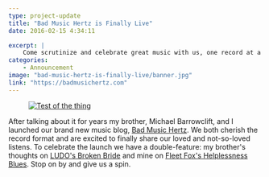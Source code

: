 ```yaml
---
type: project-update
title: "Bad Music Hertz is Finally Live"
date: 2016-02-15 4:34:11

excerpt: |
    Come scrutinize and celebrate great music with us, one record at a time.
categories:
    - Announcement
image: "bad-music-hertz-is-finally-live/banner.jpg"
link: "https://badmusichertz.com"
---
```


<figure class="inline shadow">
    <a href="https://badmusichertz.com">
        <img src="{{ site.dropbox }}/bad-music-hertz-is-finally-live/banner.jpg" alt="Test of the thing" title="Foobar">
    </a>
</figure>

After talking about it for years my brother, Michael Barrowclift, and I launched our brand new music blog, [Bad Music Hertz](https://badmusichertz.com). We both cherish the record format and are excited to finally share our loved and not-so-loved listens. To celebrate the launch we have a double-feature: my brother's thoughts on [LUDO's Broken Bride](https://badmusichertz.com/post/broken-bride) and mine on [Fleet Fox's Helplessness Blues](https://badmusichertz.com/post/helplessness-blues). Stop on by and give us a spin.